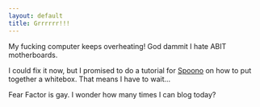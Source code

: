 ```yaml
---
layout: default
title: Grrrrrr!!!
---
```


My fucking computer keeps overheating!  God dammit I hate ABIT motherboards.

I could fix it now, but I promised to do a tutorial for
[Spoono](http://www.spoono.com) on how to put together a whitebox. That means
I have to wait...

Fear Factor is gay.  I wonder how many times I can blog today?
